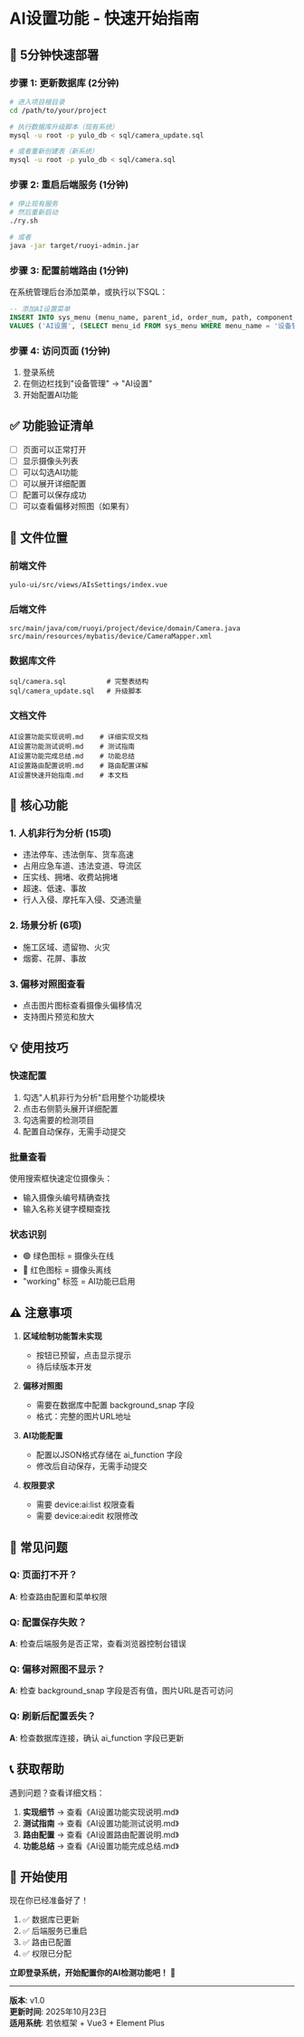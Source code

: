 # AI设置功能 - 快速开始指南

## 🚀 5分钟快速部署

### 步骤 1: 更新数据库 (2分钟)

```bash
# 进入项目根目录
cd /path/to/your/project

# 执行数据库升级脚本（现有系统）
mysql -u root -p yulo_db < sql/camera_update.sql

# 或者重新创建表（新系统）
mysql -u root -p yulo_db < sql/camera.sql
```

### 步骤 2: 重启后端服务 (1分钟)

```bash
# 停止现有服务
# 然后重新启动
./ry.sh

# 或者
java -jar target/ruoyi-admin.jar
```

### 步骤 3: 配置前端路由 (1分钟)

在系统管理后台添加菜单，或执行以下SQL：

```sql
-- 添加AI设置菜单
INSERT INTO sys_menu (menu_name, parent_id, order_num, path, component, is_frame, is_cache, menu_type, visible, status, perms, icon, create_by, create_time, remark)
VALUES ('AI设置', (SELECT menu_id FROM sys_menu WHERE menu_name = '设备管理' AND parent_id = 0), 2, 'ai-settings', 'AIsSettings/index', 1, 0, 'C', '0', '0', 'device:ai:list', 'setting', 'admin', NOW(), 'AI设置菜单');
```

### 步骤 4: 访问页面 (1分钟)

1. 登录系统
2. 在侧边栏找到"设备管理" -> "AI设置"
3. 开始配置AI功能

## ✅ 功能验证清单

- [ ] 页面可以正常打开
- [ ] 显示摄像头列表
- [ ] 可以勾选AI功能
- [ ] 可以展开详细配置
- [ ] 配置可以保存成功
- [ ] 可以查看偏移对照图（如果有）

## 📁 文件位置

### 前端文件
```
yulo-ui/src/views/AIsSettings/index.vue
```

### 后端文件
```
src/main/java/com/ruoyi/project/device/domain/Camera.java
src/main/resources/mybatis/device/CameraMapper.xml
```

### 数据库文件
```
sql/camera.sql          # 完整表结构
sql/camera_update.sql   # 升级脚本
```

### 文档文件
```
AI设置功能实现说明.md    # 详细实现文档
AI设置功能测试说明.md    # 测试指南
AI设置功能完成总结.md    # 功能总结
AI设置路由配置说明.md    # 路由配置详解
AI设置快速开始指南.md    # 本文档
```

## 🎯 核心功能

### 1. 人机非行为分析 (15项)
- 违法停车、违法倒车、货车高速
- 占用应急车道、违法变道、导流区
- 压实线、拥堵、收费站拥堵
- 超速、低速、事故
- 行人入侵、摩托车入侵、交通流量

### 2. 场景分析 (6项)
- 施工区域、遗留物、火灾
- 烟雾、花屏、事故

### 3. 偏移对照图查看
- 点击图片图标查看摄像头偏移情况
- 支持图片预览和放大

## 💡 使用技巧

### 快速配置
1. 勾选"人机非行为分析"启用整个功能模块
2. 点击右侧箭头展开详细配置
3. 勾选需要的检测项目
4. 配置自动保存，无需手动提交

### 批量查看
使用搜索框快速定位摄像头：
- 输入摄像头编号精确查找
- 输入名称关键字模糊查找

### 状态识别
- 🟢 绿色图标 = 摄像头在线
- 🔴 红色图标 = 摄像头离线
- "working" 标签 = AI功能已启用

## ⚠️ 注意事项

1. **区域绘制功能暂未实现**
   - 按钮已预留，点击显示提示
   - 待后续版本开发

2. **偏移对照图**
   - 需要在数据库中配置 background_snap 字段
   - 格式：完整的图片URL地址

3. **AI功能配置**
   - 配置以JSON格式存储在 ai_function 字段
   - 修改后自动保存，无需手动提交

4. **权限要求**
   - 需要 device:ai:list 权限查看
   - 需要 device:ai:edit 权限修改

## 🐛 常见问题

### Q: 页面打不开？
**A**: 检查路由配置和菜单权限

### Q: 配置保存失败？
**A**: 检查后端服务是否正常，查看浏览器控制台错误

### Q: 偏移对照图不显示？
**A**: 检查 background_snap 字段是否有值，图片URL是否可访问

### Q: 刷新后配置丢失？
**A**: 检查数据库连接，确认 ai_function 字段已更新

## 📞 获取帮助

遇到问题？查看详细文档：

1. **实现细节** → 查看《AI设置功能实现说明.md》
2. **测试指南** → 查看《AI设置功能测试说明.md》
3. **路由配置** → 查看《AI设置路由配置说明.md》
4. **功能总结** → 查看《AI设置功能完成总结.md》

## 🎉 开始使用

现在你已经准备好了！

1. ✅ 数据库已更新
2. ✅ 后端服务已重启
3. ✅ 路由已配置
4. ✅ 权限已分配

**立即登录系统，开始配置你的AI检测功能吧！** 🚀

---

**版本**: v1.0  
**更新时间**: 2025年10月23日  
**适用系统**: 若依框架 + Vue3 + Element Plus
